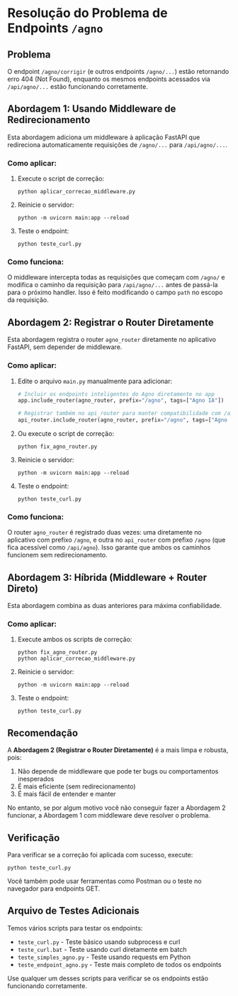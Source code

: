 # Resolução do Problema de Endpoints `/agno`

## Problema

O endpoint `/agno/corrigir` (e outros endpoints `/agno/...`) estão retornando erro 404 (Not Found), enquanto os mesmos endpoints acessados via `/api/agno/...` estão funcionando corretamente.

## Abordagem 1: Usando Middleware de Redirecionamento

Esta abordagem adiciona um middleware à aplicação FastAPI que redireciona automaticamente requisições de `/agno/...` para `/api/agno/...`.

### Como aplicar:

1. Execute o script de correção:
   ```
   python aplicar_correcao_middleware.py
   ```

2. Reinicie o servidor:
   ```
   python -m uvicorn main:app --reload
   ```

3. Teste o endpoint:
   ```
   python teste_curl.py
   ```

### Como funciona:

O middleware intercepta todas as requisições que começam com `/agno/` e modifica o caminho da requisição para `/api/agno/...` antes de passá-la para o próximo handler. Isso é feito modificando o campo `path` no escopo da requisição.

## Abordagem 2: Registrar o Router Diretamente

Esta abordagem registra o router `agno_router` diretamente no aplicativo FastAPI, sem depender de middleware.

### Como aplicar:

1. Edite o arquivo `main.py` manualmente para adicionar:
   ```python
   # Incluir os endpoints inteligentes do Agno diretamente no app
   app.include_router(agno_router, prefix="/agno", tags=["Agno IA"])
   
   # Registrar também no api_router para manter compatibilidade com /api/agno
   api_router.include_router(agno_router, prefix="/agno", tags=["Agno IA via API"])
   ```

2. Ou execute o script de correção:
   ```
   python fix_agno_router.py
   ```

3. Reinicie o servidor:
   ```
   python -m uvicorn main:app --reload
   ```

4. Teste o endpoint:
   ```
   python teste_curl.py
   ```

### Como funciona:

O router `agno_router` é registrado duas vezes: uma diretamente no aplicativo com prefixo `/agno`, e outra no `api_router` com prefixo `/agno` (que fica acessível como `/api/agno`). Isso garante que ambos os caminhos funcionem sem redirecionamento.

## Abordagem 3: Híbrida (Middleware + Router Direto)

Esta abordagem combina as duas anteriores para máxima confiabilidade.

### Como aplicar:

1. Execute ambos os scripts de correção:
   ```
   python fix_agno_router.py
   python aplicar_correcao_middleware.py
   ```

2. Reinicie o servidor:
   ```
   python -m uvicorn main:app --reload
   ```

3. Teste o endpoint:
   ```
   python teste_curl.py
   ```

## Recomendação

A **Abordagem 2 (Registrar o Router Diretamente)** é a mais limpa e robusta, pois:

1. Não depende de middleware que pode ter bugs ou comportamentos inesperados
2. É mais eficiente (sem redirecionamento)
3. É mais fácil de entender e manter

No entanto, se por algum motivo você não conseguir fazer a Abordagem 2 funcionar, a Abordagem 1 com middleware deve resolver o problema.

## Verificação

Para verificar se a correção foi aplicada com sucesso, execute:

```
python teste_curl.py
```

Você também pode usar ferramentas como Postman ou o teste no navegador para endpoints GET.

## Arquivo de Testes Adicionais

Temos vários scripts para testar os endpoints:

- `teste_curl.py` - Teste básico usando subprocess e curl
- `teste_curl.bat` - Teste usando curl diretamente em batch
- `teste_simples_agno.py` - Teste usando requests em Python
- `teste_endpoint_agno.py` - Teste mais completo de todos os endpoints

Use qualquer um desses scripts para verificar se os endpoints estão funcionando corretamente.
